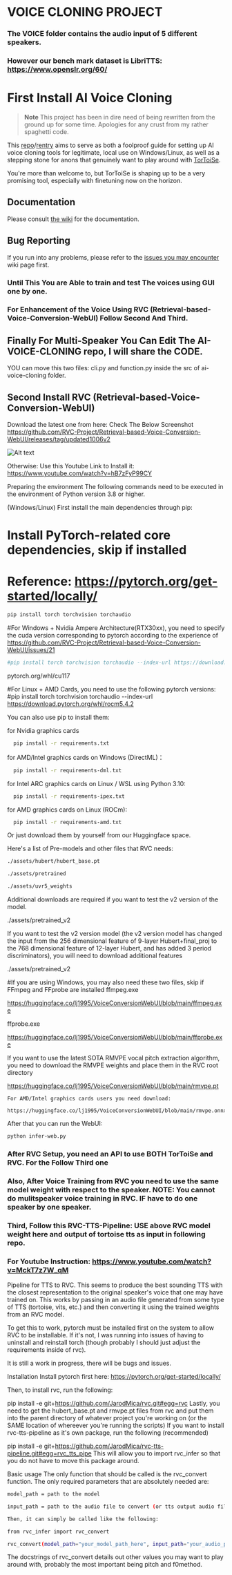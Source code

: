 # VOICE CLONING PROJECT

### The VOICE folder contains the audio input of 5 different speakers.

### However our bench mark dataset is LibriTTS: https://www.openslr.org/60/

# First Install AI Voice Cloning

> **Note** This project has been in dire need of being rewritten from the ground up for some time. Apologies for any crust from my rather spaghetti code.

This [repo](https://git.ecker.tech/mrq/ai-voice-cloning)/[rentry](https://rentry.org/AI-Voice-Cloning/) aims to serve as both a foolproof guide for setting up AI voice cloning tools for legitimate, local use on Windows/Linux, as well as a stepping stone for anons that genuinely want to play around with [TorToiSe](https://github.com/neonbjb/tortoise-tts).

You're more than welcome to, but TorToiSe is shaping up to be a very promising tool, especially with finetuning now on the horizon.

## Documentation

Please consult [the wiki](https://git.ecker.tech/mrq/ai-voice-cloning/wiki) for the documentation.

## Bug Reporting

If you run into any problems, please refer to the [issues you may encounter](https://git.ecker.tech/mrq/ai-voice-cloning/wiki/Issues) wiki page first.

### Until This You are Able to train and test The voices using GUI one by one.

### For Enhancement of the Voice Using RVC (Retrieval-based-Voice-Conversion-WebUI) Follow Second And Third.

## Finally For Multi-Speaker You Can Edit The AI-VOICE-CLONING repo, I will share the CODE.

YOU can move this two files: cli.py and function.py inside the src of ai-voice-cloning folder.

## Second Install RVC (Retrieval-based-Voice-Conversion-WebUI)

Download the latest one from here: Check The Below Screenshot
https://github.com/RVC-Project/Retrieval-based-Voice-Conversion-WebUI/releases/tag/updated1006v2

![Alt text](image.png)

Otherwise: Use this Youtube Link to Install it: https://www.youtube.com/watch?v=hB7zFyP99CY

Preparing the environment
The following commands need to be executed in the environment of Python version 3.8 or higher.

(Windows/Linux) First install the main dependencies through pip:

# Install PyTorch-related core dependencies, skip if installed

# Reference: https://pytorch.org/get-started/locally/

```bash
pip install torch torchvision torchaudio
```

#For Windows + Nvidia Ampere Architecture(RTX30xx), you need to specify the cuda version corresponding to pytorch according to the experience of https://github.com/RVC-Project/Retrieval-based-Voice-Conversion-WebUI/issues/21

```bash
#pip install torch torchvision torchaudio --index-url https://download.
```

pytorch.org/whl/cu117

#For Linux + AMD Cards, you need to use the following pytorch versions:
#pip install torch torchvision torchaudio --index-url https://download.pytorch.org/whl/rocm5.4.2

You can also use pip to install them:

for Nvidia graphics cards

```bash
  pip install -r requirements.txt
```

for AMD/Intel graphics cards on Windows (DirectML)：

```bash
  pip install -r requirements-dml.txt
```

for Intel ARC graphics cards on Linux / WSL using Python 3.10:

```bash
  pip install -r requirements-ipex.txt
```

for AMD graphics cards on Linux (ROCm):

```bash
  pip install -r requirements-amd.txt
```

Or just download them by yourself from our Huggingface space.

Here's a list of Pre-models and other files that RVC needs:

```bash
./assets/hubert/hubert_base.pt

./assets/pretrained

./assets/uvr5_weights
```

Additional downloads are required if you want to test the v2 version of the model.

./assets/pretrained_v2

If you want to test the v2 version model (the v2 version model has changed the input from the 256 dimensional feature of 9-layer Hubert+final_proj to the 768 dimensional feature of 12-layer Hubert, and has added 3 period discriminators), you will need to download additional features

./assets/pretrained_v2

#If you are using Windows, you may also need these two files, skip if FFmpeg and FFprobe are installed
ffmpeg.exe

https://huggingface.co/lj1995/VoiceConversionWebUI/blob/main/ffmpeg.exe

ffprobe.exe

https://huggingface.co/lj1995/VoiceConversionWebUI/blob/main/ffprobe.exe

If you want to use the latest SOTA RMVPE vocal pitch extraction algorithm, you need to download the RMVPE weights and place them in the RVC root directory

https://huggingface.co/lj1995/VoiceConversionWebUI/blob/main/rmvpe.pt

    For AMD/Intel graphics cards users you need download:

    https://huggingface.co/lj1995/VoiceConversionWebUI/blob/main/rmvpe.onnx

After that you can run the WebUI:

```bash
python infer-web.py
```

### After RVC Setup, you need an API to use BOTH TorToiSe and RVC. For the Follow Third one

### Also, After Voice Training from RVC you need to use the same model weight with respect to the speaker. NOTE: You cannot do mulitspeaker voice training in RVC. IF have to do one speaker by one speaker.

### Third, Follow this RVC-TTS-Pipeline: USE above RVC model weight here and output of tortoise tts as input in following repo.

### For Youtube Instruction: https://www.youtube.com/watch?v=MckT7z7W_qM

Pipeline for TTS to RVC. This seems to produce the best sounding TTS with the closest representation to the original speaker's voice that one may have trained on. This works by passing in an audio file generated from some type of TTS (tortoise, vits, etc.) and then converting it using the trained weights from an RVC model.

To get this to work, pytorch must be installed first on the system to allow RVC to be installable. If it's not, I was running into issues of having to uninstall and reinstall torch (though probably I should just adjust the requirements inside of rvc).

It is still a work in progress, there will be bugs and issues.

Installation
Install pytorch first here: https://pytorch.org/get-started/locally/

Then, to install rvc, run the following:

pip install -e git+https://github.com/JarodMica/rvc.git#egg=rvc
Lastly, you need to get the hubert_base.pt and rmvpe.pt files from rvc and put them into the parent directory of whatever project you're working on (or the SAME location of whereever you're running the scripts)
If you want to install rvc-tts-pipeline as it's own package, run the following (recommended)

pip install -e git+https://github.com/JarodMica/rvc-tts-pipeline.git#egg=rvc_tts_pipe
This will allow you to import rvc_infer so that you do not have to move this package around.

Basic usage
The only function that should be called is the rvc_convert function. The only required parameters that are absolutely needed are:

```bash
model_path = path to the model

input_path = path to the audio file to convert (or tts output audio file)

Then, it can simply be called like the following:

from rvc_infer import rvc_convert

rvc_convert(model_path="your_model_path_here", input_path="your_audio_path_here")

```

The docstrings of rvc_convert details out other values you may want to play around with, probably the most important being pitch and f0method.
